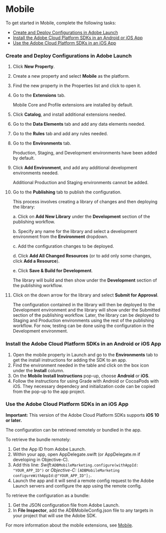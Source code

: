 # Mobile

To get started in Mobile, complete the following tasks:

* [Create and Deploy Configurations in Adobe Launch](mobile-1.md#create-and-deploy-configurations-in-adobe-launch)
* [Install the Adobe Cloud Platform SDKs in an Android or iOS App](mobile-1.md#install-the-adobe-cloud-platform-sdks-in-an-android-or-ios-app)
* [Use the Adobe Cloud Platform SDKs in an iOS App](mobile-1.md#use-the-adobe-experience-cloud-platform-sdks-in-an-ios-app)

### Create and Deploy Configurations in Adobe Launch

1. Click **New Property**. 
2. Create a new property and select **Mobile** as the platform.
3. Find the new property in the Properties list and click to open it.
4. Go to the **Extensions** tab.

   Mobile Core and Profile extensions are installed by default.

5. Click **Catalog**, and install additional extensions needed.
6. Go to the **Data Elements** tab and add any data elements needed.
7. Go to the **Rules** tab and add any rules needed.
8. Go to the **Environments** tab.

   Production, Staging, and Development environments have been added by default.

9. Click **Add Environment**, and add any additional development environments needed.

   Additional Production and Staging environments cannot be added.

10. Go to the **Publishing** tab to publish the configuration.

    This process involves creating a library of changes and then deploying the library:

    a. Click on **Add New Library** under the **Development** section of the publishing workflow.

    b. Specify any name for the library and select a development environment from the **Environment** dropdown.

    c. Add the configuration changes to be deployed.

    d. Click **Add All Changed Resources** \(or to add only some changes, click **Add a Resource**\).

    e. Click **Save & Build for Development**.

    The library will build and then show under the **Development** section of the publishing workflow.

11. Click on the down arrow for the library and select **Submit for Approval**.

    The configuration contained in the library will then be deployed to the Development environment and the library will show under the Submitted section of the publishing workflow. Later, the library can be deployed to Staging and Production environments using the rest of the publishing workflow. For now, testing can be done using the configuration in the Development environment.

### Install the Adobe Cloud Platform SDKs in an Android or iOS App

1. Open the mobile property in Launch and go to the **Environments** tab to get the install instructions for adding the SDK to an app.
2. Find the environment needed in the table and click on the box icon under the **Install** column.
3. On the **Mobile Install Instructions** pop-up, choose **Android** or **iOS**.
4. Follow the instructions for using Grade with Android or CocoaPods with iOS. They necessary dependecy and initialization code can be copied from the pop-up to the app project.

### Use the Adobe Cloud Platform SDKs in an iOS App

**Important:** This version of the Adobe Cloud Platform SDKs supports **iOS 10 or later.**

The configuration can be retrieved remotely or bundled in the app.

To retrieve the bundle remotely:

1. Get the App ID from Adobe Launch. 
2. Within your app, open AppDelegate.swift \(or AppDelegate.m if developing in Objective-C\). 
3. Add this line: _Swift:_`ADBMobileMarketing.configure(withAppId: "YOUR_APP_ID")` or _Objective-C:_ `[ADBMobileMarketing configureWithAppId:@"YOUR_APP_ID"];`. 
4. Launch the app and it will send a remote config request to the Adobe Launch servers and configure the app using the remote config.

To retrieve the configuration as a bundle:

1. Get the JSON configuration file from Adobe Launch.
2. In **File Inspector**, add the ADBMobileConfig.json file to any targets in your project that will use the Adobe SDK.

For more information about the mobile extensions, see [Mobile](../extension-reference/mobile/).

